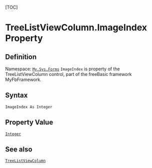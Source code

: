 [TOC]
# TreeListViewColumn.ImageIndex Property

## Definition
Namespace: [`My.Sys.Forms`](My.Sys.Forms.md)
`ImageIndex` is property of the TreeListViewColumn control, part of the freeBasic framework MyFbFramework.
## Syntax
```freeBasic
ImageIndex As Integer
```
## Property Value
[`Integer`]("https://www.freebasic.net/wiki/KeyPgInteger")
## See also
[`TreeListViewColumn`](TreeListViewColumn.md)
